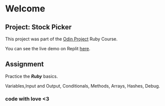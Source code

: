 # Welcome

## Project:  Stock Picker

This project was part of the [Odin Project](https://www.theodinproject.com) Ruby Course.

You can see the live demo on Replit [here](https://replit.com/@DevStar2/Stock-Picker).

## Assignment

Practice the _**Ruby**_ basics.

Variables,Input and Output, Conditionals, Methods,
Arrays, Hashes, Debug.

### code with love <3
